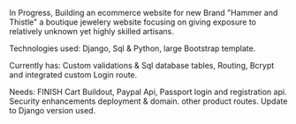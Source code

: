In Progress, 
Building an ecommerce website for new Brand "Hammer and Thistle" a boutique jewelery website focusing on giving exposure to relatively unknown yet highly skilled artisans. 

Technologies used: Django, Sql & Python, large Bootstrap template. 

Currently has:
  Custom validations & Sql database tables, 
  Routing, 
  Bcrypt and integrated custom Login route.

Needs: 
  FINISH Cart Buildout, 
  Paypal Api, 
  Passport login and registration api.
  Security enhancements
  deployment & domain.
  other product routes.
  Update to Django version used. 
  
